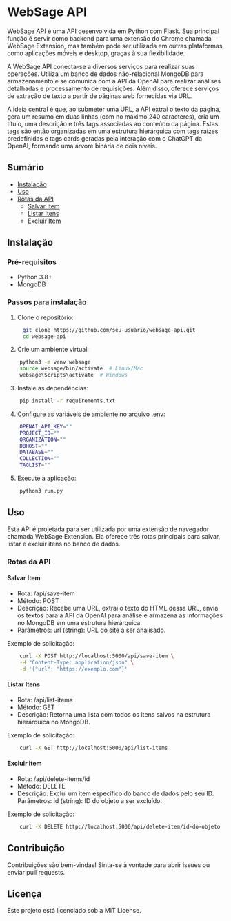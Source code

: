 # WebSage API

WebSage API é uma API desenvolvida em Python com Flask. Sua principal função é servir como backend para uma extensão do Chrome chamada WebSage Extension, mas também pode ser utilizada em outras plataformas, como aplicações móveis e desktop, graças à sua flexibilidade.

A WebSage API conecta-se a diversos serviços para realizar suas operações. Utiliza um banco de dados não-relacional MongoDB para armazenamento e se comunica com a API da OpenAI para realizar análises detalhadas e processamento de requisições. Além disso, oferece serviços de extração de texto a partir de páginas web fornecidas via URL.

A ideia central é que, ao submeter uma URL, a API extrai o texto da página, gera um resumo em duas linhas (com no máximo 240 caracteres), cria um título, uma descrição e três tags associadas ao conteúdo da página. Estas tags são então organizadas em uma estrutura hierárquica com tags raízes predefinidas e tags cards geradas pela interação com o ChatGPT da OpenAI, formando uma árvore binária de dois níveis.

## Sumário

- [Instalação](#instalação)
- [Uso](#uso)
- [Rotas da API](#rotas-da-api)
  - [Salvar Item](#salvar-item)
  - [Listar Itens](#listar-itens)
  - [Excluir Item](#excluir-item)

## Instalação

### Pré-requisitos

- Python 3.8+
- MongoDB

### Passos para instalação

1. Clone o repositório:

```bash
     git clone https://github.com/seu-usuario/websage-api.git
     cd websage-api
```

2. Crie um ambiente virtual:

```bash
    python3 -m venv websage
    source websage/bin/activate  # Linux/Mac
    websage\Scripts\activate  # Windows
```
3. Instale as dependências:

```bash
    pip install -r requirements.txt
```

4. Configure as variáveis de ambiente no arquivo .env:

```bash
    OPENAI_API_KEY=""
    PROJECT_ID=""
    ORGANIZATION=""
    DBHOST=""
    DATABASE=""
    COLLECTION=""
    TAGLIST=""
```

5. Execute a aplicação:

```bash
    python3 run.py   
```

## Uso

Esta API é projetada para ser utilizada por uma extensão de navegador chamada WebSage Extension. Ela oferece três rotas principais para salvar, listar e excluir itens no banco de dados.

### Rotas da API

#### Salvar Item
- Rota: /api/save-item
- Método: POST
- Descrição: Recebe uma URL, extrai o texto do HTML dessa URL, envia os textos para a API da OpenAI para análise e armazena as informações no MongoDB em uma estrutura hierárquica.
- Parâmetros: url (string): URL do site a ser analisado.

Exemplo de solicitação:
```bash
    curl -X POST http://localhost:5000/api/save-item \
    -H "Content-Type: application/json" \
    -d '{"url": "https://exemplo.com"}'
```

#### Listar Itens
- Rota: /api/list-items
- Método: GET
- Descrição: Retorna uma lista com todos os itens salvos na estrutura hierárquica no MongoDB.

Exemplo de solicitação:
```bash
    curl -X GET http://localhost:5000/api/list-items
```

#### Excluir Item
- Rota: /api/delete-items/id
- Método: DELETE
- Descrição: Exclui um item específico do banco de dados pelo seu ID.
	Parâmetros: id (string): ID do objeto a ser excluído.

Exemplo de solicitação:
```bash
    curl -X DELETE http://localhost:5000/api/delete-item/id-do-objeto
```

## Contribuição

Contribuições são bem-vindas! Sinta-se à vontade para abrir issues ou enviar pull requests.

## Licença

Este projeto está licenciado sob a MIT License.

